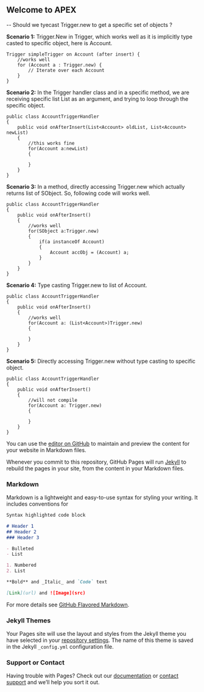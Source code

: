 ## Welcome to APEX 

-- Should we tyecast Trigger.new to get a specific set of objects ?

**Scenario 1:** Trigger.New in Trigger, which works well as it is implicitly type casted to specific object, here is Account.
```
Trigger simpleTrigger on Account (after insert) {
    //works well
    for (Account a : Trigger.new) {
        // Iterate over each Account
    }
}
```

**Scenario 2:** In the Trigger handler class and in a specific method, we are receiving specific list List<Account> as an argument, and trying to loop through the specific object.
```
public class AccountTriggerHandler
{   
    public void onAfterInsert(List<Account> oldList, List<Account> newList)
    {
        //this works fine
        for(Account a:newList)
        {

        }
    }   
}
```

**Scenario 3:** In a method, directly accessing Trigger.new which actually returns list of SObject. So, following code will works well.
```
public class AccountTriggerHandler
{
    public void onAfterInsert()
    {
        //works well
        for(SObject a:Trigger.new)
        {
            if(a instanceOf Account)
            {
                Account accObj = (Account) a;
            }
        }
    }
}
```
    
**Scenario 4:** Type casting Trigger.new to list of Account.
```
public class AccountTriggerHandler
{
    public void onAfterInsert()
    {
        //works well
        for(Account a: (List<Account>)Trigger.new)
        {

        }
    }
}
```
    
**Scenario 5:** Directly accessing Trigger.new without type casting to specific object.
```
public class AccountTriggerHandler
{
    public void onAfterInsert()
    {
        //will not compile
        for(Account a: Trigger.new)
        {

        }
    }
}
```    
    
You can use the [editor on GitHub](https://github.com/EasyLearnJava/SFApex/edit/gh-pages/index.md) to maintain and preview the content for your website in Markdown files.

Whenever you commit to this repository, GitHub Pages will run [Jekyll](https://jekyllrb.com/) to rebuild the pages in your site, from the content in your Markdown files.

### Markdown

Markdown is a lightweight and easy-to-use syntax for styling your writing. It includes conventions for

```markdown
Syntax highlighted code block

# Header 1
## Header 2
### Header 3

- Bulleted
- List

1. Numbered
2. List

**Bold** and _Italic_ and `Code` text

[Link](url) and ![Image](src)
```

For more details see [GitHub Flavored Markdown](https://guides.github.com/features/mastering-markdown/).

### Jekyll Themes

Your Pages site will use the layout and styles from the Jekyll theme you have selected in your [repository settings](https://github.com/EasyLearnJava/SFApex/settings/pages). The name of this theme is saved in the Jekyll `_config.yml` configuration file.

### Support or Contact

Having trouble with Pages? Check out our [documentation](https://docs.github.com/categories/github-pages-basics/) or [contact support](https://support.github.com/contact) and we’ll help you sort it out.
